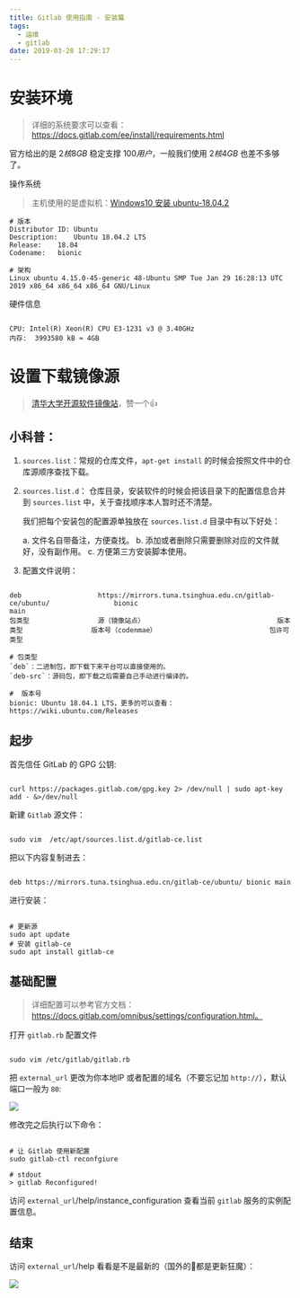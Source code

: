 ```yaml
---
title: Gitlab 使用指南 - 安装篇
tags:
  - 运维
  - gitlab
date: 2019-03-28 17:29:17
---
```


# 安装环境

> 详细的系统要求可以查看：https://docs.gitlab.com/ee/install/requirements.html

官方给出的是 $2核8GB$ 稳定支撑 $100用户$，一般我们使用 $2核4GB$ 也差不多够了。

操作系统

> 主机使用的是虚拟机：[Windows10 安装 ubuntu-18.04.2](https://www.jianshu.com/p/9282faf635be)

```
# 版本
Distributor ID:	Ubuntu
Description:	Ubuntu 18.04.2 LTS
Release:	18.04
Codename:	bionic

# 架构
Linux ubuntu 4.15.0-45-generic 48-Ubuntu SMP Tue Jan 29 16:28:13 UTC 2019 x86_64 x86_64 x86_64 GNU/Linux

```
硬件信息

```

CPU: Intel(R) Xeon(R) CPU E3-1231 v3 @ 3.40GHz
内存:  3993580 kB ≈ 4GB

```
# 设置下载镜像源

> [清华大学开源软件镜像站](https://mirror.tuna.tsinghua.edu.cn/help/gitlab-ce/)，赞一个👍

## 小科普：

1. `sources.list`：常规的仓库文件，`apt-get install` 的时候会按照文件中的仓库源顺序查找下载。

2. `sources.list.d`： 仓库目录，安装软件的时候会把该目录下的配置信息合并到 `sources.list` 中，关于查找顺序本人暂时还不清楚。

   我们把每个安装包的配置源单独放在 `sources.list.d` 目录中有以下好处：

   a. 文件名自带备注，方便查找。
   b. 添加或者删除只需要删除对应的文件就好，没有副作用。
   c. 方便第三方安装脚本使用。

3.  配置文件说明：

```

deb                   https://mirrors.tuna.tsinghua.edu.cn/gitlab-ce/ubuntu/                bionic                                       main 
包类型                 源（镜像站点）                                 版本类型                 版本号（codenmae）                            包许可类型

# 包类型
`deb`：二进制包，即下载下来平台可以直接使用的。
`deb-src`：源码包，即下载之后需要自己手动进行编译的。

#  版本号
bionic: Ubuntu 18.04.1 LTS，更多的可以查看：https://wiki.ubuntu.com/Releases

```

## 起步

首先信任 GitLab 的 GPG 公钥:

```

curl https://packages.gitlab.com/gpg.key 2> /dev/null | sudo apt-key add - &>/dev/null

```

新建 `Gitlab` 源文件：

```

sudo vim  /etc/apt/sources.list.d/gitlab-ce.list

```
把以下内容复制进去：

```

deb https://mirrors.tuna.tsinghua.edu.cn/gitlab-ce/ubuntu/ bionic main

```

进行安装：

```

# 更新源
sudo apt update
# 安装 gitlab-ce
sudo apt install gitlab-ce

```

## 基础配置

> 详细配置可以参考官方文档：https://docs.gitlab.com/omnibus/settings/configuration.html。   

打开 `gitlab.rb` 配置文件

```

sudo vim /etc/gitlab/gitlab.rb

```

把 `external_url` 更改为你本地IP 或者配置的域名（不要忘记加 `http://`），默认端口一般为 `80`:

![](https://upload-images.jianshu.io/upload_images/11353298-3c4685569fecb3ba.jpg?imageMogr2/auto-orient/strip%7CimageView2/2/w/1240)


修改完之后执行以下命令：

```

# 让 Gitlab 使用新配置
sudo gitlab-ctl reconfgiure

# stdout
> gitlab Reconfigured!
```
访问 `external_url`/help/instance_configuration 查看当前 `gitlab` 服务的实例配置信息。

## 结束

访问 `external_url`/help 看看是不是最新的（国外的🐒都是更新狂魔）：

![](https://upload-images.jianshu.io/upload_images/11353298-ad0af73c0261ed8f.png?imageMogr2/auto-orient/strip%7CimageView2/2/w/1240)
